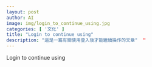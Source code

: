 ```yaml
---
layout: post
author: AI
image: img/login_to_continue_using.jpg
categories: [ '文化' ]
title: "Login to continue using"  
description: "這是一篇有關使用登入後才能繼續操作的文章"  "
---
```

Login to continue using